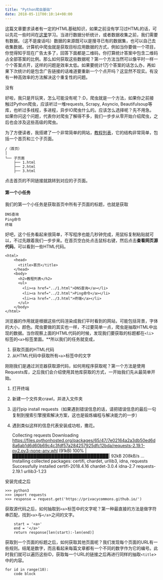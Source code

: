 ```yaml
---
title: "Python爬虫基础"
date: 2018-05-11T00:10:14+08:00
---
```


这篇文章要求读者有一定的HTML基础知识，如果之前没有学习过HTML的话，可以先花一些时间在[这里](http://www.w3school.com.cn/html/)学习。当进行数据分析统计，或者数据收集之前，我们需要有数据。（这不是废话吗）数据的来源既可以是搜寻已有的数据集，也可以自己去收集数据。计算机中爬虫就是获取目标应用数据的方式，例如当你要做一个项目，你觉得知乎现在广告太多了，回答下面都是二维码，你打算统计答案中包含二维码占全部答案的比例。那么如何获取这些数据呢？第一个方法当然可以像平时一样一个个答案点开，这样的问题是效率太低。如果要统计1万个答案的话怎么办，再如果下次统计的是包含广告链接的话难道要重新一个个点开吗？这显然不现实。有没有一种高效率的方法解决这个重复性的问题。

没有

好啦，我只是开玩笑，怎么可能没有呢？:D，爬虫就是一个方法，如果你之前接触过Python爬虫，应该听过一堆requests, Scrapy, Asyncio, Beautifulsoup等库，也听过多线程，多进程，异步IO爬虫什么的。应该怎么选择呢？先不用急。如果你问这个问题，代表你对爬虫了解得不多，我们一步步从零开始介绍爬虫，之后也会涉及这些高级的爬虫。

为了方便读者，我搭建了一个非常简单的网站，[教程列表](https://privacycommons.github.io/)，它的结构非常简单，包括一个首页和三个子页面。

    /（首页）
    │ 
    └── 子页面
        ├── 1.html
        ├── 2.html
        ├── 3.html

点击首页的不同链接就跳转到对应的子页面。

#### 第一个小任务
我们的第一个小任务是获取首页中所有子页面的标题，也就是获取

    DNS查询
    Ping命令
    终端

好吧，这个任务看起来很简单，不写程序也能几秒钟完成，用鼠标复制粘贴就可以，不过先跟着我们一步步来。在首页空白处点击鼠标右键，然后点击**查看网页源代码**，可以看到一些HTML代码。

    <html>
        <head>
          <title>首页</title>
        </head>
        <body>
          <h2>教程列表</h2>
          <ul>
            <li><a href="../1.html">DNS查询</a></li>
            <li><a href="../2.html">Ping命令</a></li>
            <li><a href="../3.html">终端</a></li>
          </ul>
        </body>
    </html>
    
浏览器的作用就是根据这些代码渲染成我们平时看到的网站，可能包括背景，字体的大小，颜色。爬虫要做的其实也一样，不过要简单一点，爬虫是抽取HTML中出现的数据。当你观察上面的HTML代码的时候，发现我们要获取的标题都在`<li`>标签的`<a`>标签里面。**所以我们的任务就变成，

1. 获取页面的HTML代码
2. 从HTML代码中获取所有`<a`>标签中的文字

刚刚我们是通过浏览器获取源代码，如何用程序获取呢？第一个方法是使用Requests库，之后我们会介绍使用其他库获取的方式，一开始我们先从最简单开始。

1. 打开终端
2. 新建一个文件夹crawl，并进入文件夹
3. 运行pip install requests（如果遇到错误信息的话，请把错误信息的最后一句复制到搜索引擎搜索解决方案，这也是锻炼编程与解决能力的一步）
4. 遇到类似这样的信息代表安装成功啦，撒花。

    Collecting requests
      Downloading https://files.pythonhosted.org/packages/65/47/7e02164a2a3db50ed6d8a6ab1d6d60b69c4c3fdf57a284257925dfc12bda/requests-2.19.1-py2.py3-none-any.whl (91kB)
        100% |████████████████████████████████| 92kB 208kB/s 
    ...
    Installing collected packages: certifi, chardet, urllib3, idna, requests
    Successfully installed certifi-2018.4.16 chardet-3.0.4 idna-2.7 requests-2.19.1 urllib3-1.23

安装完成之后

    >>> python3
    >>> import requests
    >>> response = request.get('https://privacycommons.github.io/')

获取源代码之后，如何抽取到`<a`>标签中的文字呢？第一种最直接的方法是做字符串匹配，找到`<a`>与`</a`>之间的文字。

        start = '<a>'
        end = '</a>'
        return response[len(start):-len(end)]

获取到一个页面的标题之后，如何获取其他页面呢？我们发现每个页面的URL有一些规则。结尾是数字，而且看起来每篇文章都有一个不同的数字作为它的编号。此时我们就可以遍历这些ID，获取每一个URL的链接之后再进行同样的抽取`<title`>中的内容。

    for id in range(10):
        code block
